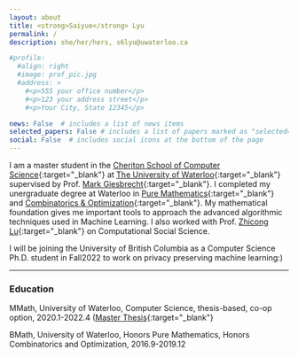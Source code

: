 ```yaml
---
layout: about
title: <strong>Saiyue</strong> Lyu  
permalink: /
description: she/her/hers, s6lyu@uwaterloo.ca

#profile:
  #align: right
  #image: prof_pic.jpg
  #address: >
    #<p>555 your office number</p>
    #<p>123 your address street</p>
    #<p>Your City, State 12345</p>

news: False  # includes a list of news items
selected_papers: False # includes a list of papers marked as "selected={true}"
social: False  # includes social icons at the bottom of the page
---
```


I am a master student in the [Cheriton School of Computer Science](https://www.cs.uwaterloo.ca){:target="\_blank"} at [The University of Waterloo](https://www.uwaterloo.ca){:target="\_blank"} supervised by Prof. [Mark Giesbrecht](https://cs.uwaterloo.ca/~mwg){:target="\_blank"}. I completed my unergraduate degree at Waterloo in [Pure Mathematics](https://uwaterloo.ca/pure-mathematics/){:target="\_blank"} and [Combinatorics & Optimization](https://uwaterloo.ca/combinatorics-and-optimization/){:target="\_blank"}. My mathematical foundation gives me important tools to approach the advanced algorithmic techniques used in Machine Learning. I also worked with Prof. [Zhicong Lu](http://www.cs.utoronto.ca/~luzhc/){:target="\_blank"} on Computational Social Science.

I will be joining the University of British Columbia as a Computer Science Ph.D. student in Fall2022 to work on privacy preserving machine learning:)

- - -
### Education
<i class="fas fa-graduation-cap"></i> MMath, University of Waterloo, Computer Science, thesis-based, co-op option, 2020.1-2022.4 ([Master Thesis](http://hdl.handle.net/10012/18243){:target="\_blank"}

<i class="fas fa-graduation-cap"></i> BMath, University of Waterloo, Honors Pure Mathematics, Honors Combinatorics and Optimization, 2016.9-2019.12
